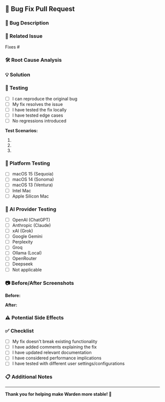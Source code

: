 ## 🐛 Bug Fix Pull Request

### 📝 Bug Description

<!-- Clear description of the bug that this PR fixes -->

### 🔗 Related Issue

<!-- Link to the issue this PR fixes using "Fixes #123" -->

Fixes #

### 🛠️ Root Cause Analysis

<!-- Explain what was causing the bug -->

### 💡 Solution

<!-- Describe how you fixed the bug -->

### 🧪 Testing

<!-- Describe how you verified the fix works -->

- [ ] I can reproduce the original bug
- [ ] My fix resolves the issue
- [ ] I have tested the fix locally
- [ ] I have tested edge cases
- [ ] No regressions introduced

**Test Scenarios:**

<!-- List specific test scenarios you used -->

1.
2.
3.

### 📱 Platform Testing

- [ ] macOS 15 (Sequoia)
- [ ] macOS 14 (Sonoma)
- [ ] macOS 13 (Ventura)
- [ ] Intel Mac
- [ ] Apple Silicon Mac

### 🤖 AI Provider Testing

<!-- If applicable, mark which providers you tested -->

- [ ] OpenAI (ChatGPT)
- [ ] Anthropic (Claude)
- [ ] xAI (Grok)
- [ ] Google Gemini
- [ ] Perplexity
- [ ] Groq
- [ ] Ollama (Local)
- [ ] OpenRouter
- [ ] Deepseek
- [ ] Not applicable

### 📷 Before/After Screenshots

<!-- Show the bug before and after the fix -->

**Before:**

<!-- Screenshot or description of the bug -->

**After:**

<!-- Screenshot or description of the fix -->

### ⚠️ Potential Side Effects

<!-- Any potential side effects or areas that might be affected -->

### ✅ Checklist

- [ ] My fix doesn't break existing functionality
- [ ] I have added comments explaining the fix
- [ ] I have updated relevant documentation
- [ ] I have considered performance implications
- [ ] I have tested with different user settings/configurations

### 📋 Additional Notes

<!-- Any additional context about the fix -->

---

**Thank you for helping make Warden more stable! 🙏**
